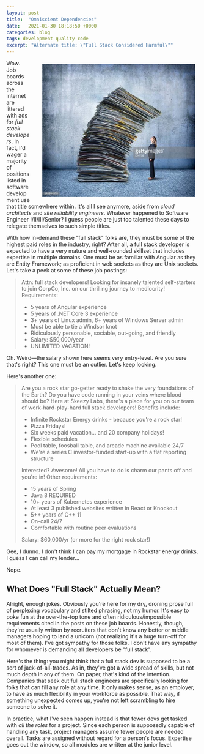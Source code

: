 ```yaml
---
layout: post
title:  "Omniscient Dependencies"
date:   2021-01-30 18:18:50 +0000
categories: blog
tags: development quality code
excerpt: "Alternate title: \"Full Stack Considered Harmful\""
---
```


<div style="float: right; padding: 10px 10px 10px 30px; min-width: 100px; max-width: 400px;">
<img src="/images/toppling-stack.jpg" />
</div>

Wow. Job boards across the internet are littered with ads for _full stack developers_. In fact, I'd wager a majority of positions listed in software development use that title somewhere within. It's all I see anymore, aside from _cloud architects_ and _site reliability engineers_. Whatever happened to Software Engineer I/II/III/Senior? I guess people are just too talented these days to relegate themselves to such simple titles.

With how in-demand these "full stack" folks are, they must be some of the highest paid roles in the industry, right? After all, a full stack developer is expected to have a very mature and well-rounded skillset that includes expertise in multiple domains. One must be as familiar with Angular as they are Entity Framework; as proficient in web sockets as they are Unix sockets. Let's take a peek at some of these job postings:

> Attn: full stack developers! Looking for insanely talented self-starters to join CorpCo, Inc. on our thrilling journey to mediocrity! Requirements:
> * 5 years of Angular experience
> * 5 years of .NET Core 3 experience
> * 3+ years of Linux admin, 6+ years of Windows Server admin
> * Must be able to tie a Windsor knot
> * Ridiculously personable, sociable, out-going, and friendly
> * Salary: $50,000/year
> * UNLIMITED VACATION!

Oh. Weird—the salary shown here seems very entry-level. Are you sure that's right? This one must be an outlier. Let's keep looking. 

Here's another one:

> Are you a rock star go-getter ready to shake the very foundations of the Earth? Do you have code running in your veins where blood should be? Here at Skeezy Labs, there's a place for you on our team of work-hard-play-hard full stack developers! Benefits include:
> * Infinite Rockstar Energy drinks - because you're a rock star!
> * Pizza Fridays!
> * Six weeks paid vacation... and 20 company holidays!
> * Flexible schedules
> * Pool table, foosball table, and arcade machine available 24/7
> * We're a series C investor-funded start-up with a flat reporting structure
>
> Interested? Awesome! All you have to do is charm our pants off and you're in! Other requirements:
> * 15 years of Spring
> * Java 8 REQUIRED
> * 10+ years of Kubernetes experience
> * At least 3 published websites written in React or Knockout
> * 5++ years of C++ 11
> * On-call 24/7
> * Comfortable with routine peer evaluations
> 
> Salary: $60,000/yr (or more for the right rock star!)

Gee, I dunno. I don't think I can pay my mortgage in Rockstar energy drinks. I guess I can call my lender...

Nope.

## What Does "Full Stack" Actually Mean?

Alright, enough jokes. Obviously you're here for my dry, droning prose full of perplexing vocabulary and stilted phrasing, not my humor. It's easy to poke fun at the over-the-top tone and often ridiculous/impossible requirements cited in the posts on these job boards. Honestly, though, they're usually written by recruiters that don't know any better or middle managers hoping to land a unicorn (not realizing it's a huge turn-off for most of them). I've got sympathy for those folks. I don't have any sympathy for whomever is demanding all developers be "full stack". 

Here's the thing: you might think that a full stack dev is supposed to be a sort of jack-of-all-trades. As in, they've got a wide spread of skills, but not much depth in any of them. On paper, that's kind of the intention. Companies that seek out full stack engineers are specifically looking for folks that can fill any role at any time. It only makes sense, as an employer, to have as much flexibility in your workforce as possible. That way, if something unexpected comes up, you're not left scrambling to hire someone to solve it. 

In practice, what I've seen happen instead is that fewer devs get tasked with _all the roles_ for a project. Since each person is supposedly capable of handling any task, project managers assume fewer people are needed overall. Tasks are assigned without regard for a person's focus. Expertise goes out the window, so all modules are written at the junior level. 




